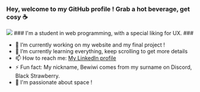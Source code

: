 ### Hey, welcome to my GitHub profile ! Grab a hot beverage, get cosy ☕ ###

<img src=https://cdn.pixabay.com/photo/2016/02/03/08/32/banner-1176676_1280.jpg />
### I'm a student in web programming, with a special liking for UX. ###

- 🔭 I’m currently working on my website and my final project !
- 🌱 I’m currently learning everything, keep scrolling to get more details 
- 📫 How to reach me: <a href="https://www.linkedin.com/in/marie-ang%C3%A9lique-sommier-b94969b3/"> My LinkedIn profile </a>
- ⚡ Fun fact: My nickname, Bewiwi comes from my surname on Discord, Black Strawberry.
- 🌌 I'm passionate about space !

